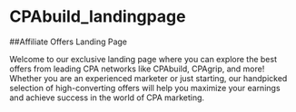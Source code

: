 # CPAbuild_landingpage

##Affiliate Offers Landing Page

Welcome to our exclusive landing page where you can explore the best offers from leading CPA networks like CPAbuild, CPAgrip, and more! Whether you are an experienced marketer or just starting, our handpicked selection of high-converting offers will help you maximize your earnings and achieve success in the world of CPA marketing.
